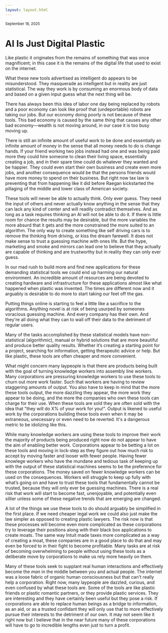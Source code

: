 ```yaml
---
layout: layout.html
---
```


<small>September 18, 2025</small>

# AI Is Just Digital Plastic

Like plastic it originates from the remains of something that was once magnificent; in this case it is the remains of the digital life that used to exist on the internet.

What these new tools advertised as intelligent do appears to be misunderstood. They masquerade as intelligent but in reality are just statistical. The way they work is by consuming an enormous body of data and based on a given input guess what the next thing will be.

There has always been this idea of labor one day being replaced by robots and a poor economy can look like proof that (undeportable) robots are taking our jobs. But our economy doing poorly is not because of these tools. This bad economy is caused by the same thing that causes any other bad economy—wealth is not moving around, in our case it is too busy moving up.

There is still an infinite amount of useful work to be done and essentially an infinite amount of money in the sense that all money needs to do is change hands. If your friend working two jobs instead had one and was being paid more they could hire someone to clean their living space, essentially creating a job, and in their spare time could do whatever they wanted and be happier. They could even start their own business and create even more jobs, and another consequence would be that the persons friends would have more money to spend on their business. But right now tax law is preventing that from happening like it did before Raegan kickstarted the pillaging of the middle and lower class of American society.

These tools will never be able to actually think. Only ever guess. They need the input of others and never actually know anything in the sense that they can lack any kind of center and will readily contradict themselves. And as long as a task requires thinking an AI will not be able to do it. If there is little room for chance the results may be desirable, but the more variables the more absurd that it gets and the more constrained the more suited to an algorithm. The only way to create something like self driving cars is to remove the thinking from driving, or kiss the dream farewell. It does not make sense to trust a guessing machine with ones life. But the hype, marketing and smoke and mirrors can lead one to believe that they actually are capable of thinking and are trustworthy but in reality they can only ever guess.

In our mad rush to build more and find new applications for these demanding statistical tools we could end up harming our natural environment. An incredible amount of resources are being devoted to creating hardware and infrastructure for these applications almost like what happened when plastic was invented. The times are different now and it arguably is desirable to do more to start taking our feet off the gas.

Putting things online is starting to feel a little like a sacrifice to the algorithms. Anything novel is at risk of being usurped by someones voracious guessing machine. And every company has their own. And they're all doing what they can to wall off their data to the detriment of regular users.

Many of the tasks accomplished by these statistical models have non-statistical (algorithmic), manual or hybrid solutions that are more beautiful and produce better quality results. Whether it’s creating a starting point for a project, searching for information, getting therapeutic advice or help. But like plastic, these tools are often cheaper and more convenient.

What might concern many laypeople is that there are products being built with the goal of turning knowledge workers into assembly line workers. Many corporations are pressuring knowledge workers to use these tools to churn out more work faster. Such that workers are having to review staggering amounts of output. You also have to keep in mind that the more these tools output, the more dazzling they appear, the more work they appear to be doing, and the more the companies who own these tools can charge for their use. When these tools are sold they are often sold with the idea that "they will do X% of your work for you!". Output is likened to useful work by the corporations building these tools even when it may be extraneous, unecessary or even need to be reverted. It's a dangerous metric to be idolizing like this.

While many knowledge workers are using these tools to improve their work the majority of products being produced right now do not appear to have the aim of enabling better work. Corporations appear to be betting a lot on these tools and moving in lock-step as they figure out how much risk to accept by moving faster and looser with fewer people. Having fewer knowlege workers who have the mundane and tedious task of keeping up with the output of these statistical machines seems to be the preference for these corporations. The money saved on fewer knowledge workers can be used on the consequences. Workers will struggle to keep up fully with what’s going on and have to trust these tools that fundamentally cannot be trusted, because they will only ever be guessing machines. There is a real risk that work will start to become fast, unenjoyable, and potentially even sillier unless some of these negative trends that are emerging are changed.

A lot of the things we use these tools to do should arguably be simplified in the first place. If we need cheaper legal work we could also just make the law simpler as opposed to creating plastic lawyers. The risk now is that these processes will become even more complicated as these corporations try to leverage their positions along with their black box applications to create moats. The same way Intuit made taxes more complicated as a way of creating a moat, these companies are in a good place to do that and may even be forced to in their fight to become profitable. Many tasks are at risk of becoming overwhelming to people without using these tools as a deliberate move by corporations to make us rely more heavily on them.

Many of these tools seek to supplant real human interactions and effectively become the _man_ in the middle between you and actual people. The internet was a loose fabric of organic human consciousness but that can't really help a corporation. Right now, many laypeople are dazzled, curious, and even confused by what these tools are. Some of the tools are like plastic friends or plastic romantic partners, or they provide plastic services. They are interesting and they have certainly been useful but they pose a risk. If corporations are able to replace human beings as a bridge to information, as an aid, or as a trusted confidant they will only use that to more effectively pursue their interests to the detriment of our own. It may not seem like it right now but I believe that in the near future many of these corporations will have to go to incredible lengths even just to turn a profit.
